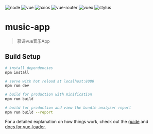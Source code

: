 
![node](https://img.shields.io/badge/node-%3E%3D6.0.0-brightgreen.svg) ![vue](https://img.shields.io/badge/vue-2.5.2-brightgreen.svg) ![axios](https://img.shields.io/badge/axios-0.18.0-brightgreen.svg) ![vue-router](https://img.shields.io/badge/vue--router-3.0.1-brightgreen.svg) ![vuex](https://img.shields.io/badge/vuex-3.0.1-brightgreen.svg) ![stylus](https://img.shields.io/badge/stylus-stylus--loader-yellow.svg)
# music-app

> 慕课vue音乐App

## Build Setup

``` bash
# install dependencies
npm install

# serve with hot reload at localhost:8080
npm run dev

# build for production with minification
npm run build

# build for production and view the bundle analyzer report
npm run build --report
```

For a detailed explanation on how things work, check out the [guide](http://vuejs-templates.github.io/webpack/) and [docs for vue-loader](http://vuejs.github.io/vue-loader).
